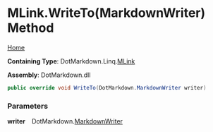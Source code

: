 # MLink\.WriteTo\(MarkdownWriter\) Method

[Home](../../../../README.md)

**Containing Type**: DotMarkdown\.Linq\.[MLink](../README.md)

**Assembly**: DotMarkdown\.dll

```csharp
public override void WriteTo(DotMarkdown.MarkdownWriter writer)
```

### Parameters

**writer** &ensp; DotMarkdown\.[MarkdownWriter](../../../MarkdownWriter/README.md)